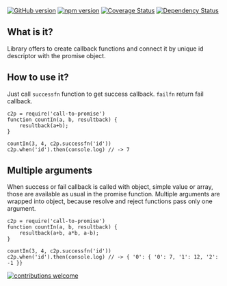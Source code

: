 [![GitHub version](https://d25lcipzij17d.cloudfront.net/badge.svg?id=gh&type=6&v=1.0.4&x2=0)](https://d25lcipzij17d.cloudfront.net/badge.svg?id=gh&type=6&v=1.0.4&x2=0)
[![npm version](https://badge.fury.io/js/call-to-promise.svg)](https://badge.fury.io/js/call-to-promise)
[![Coverage Status](https://coveralls.io/repos/boennemann/badges/badge.svg)](https://coveralls.io/r/boennemann/badges)
[![Dependency Status](https://david-dm.org/dwyl/esta.svg)](https://david-dm.org/dwyl/esta)

## What is it?
Library offers to create callback functions and connect it by unique id descriptor with the promise object.

## How to use it?
Just call `successfn` function to get success callback. `failfn` return fail callback.

    c2p = require('call-to-promise')
    function countIn(a, b, resultback) {
        resultback(a+b);
    }
    
    countIn(3, 4, c2p.successfn('id'))
    c2p.when('id').then(console.log) // -> 7
    
## Multiple arguments
When success or fail callback is called with object, simple value or array, those are available as usual in the promise function.
Multiple arguments are wrapped into object, because resolve and reject functions pass only one argument.

    c2p = require('call-to-promise')
    function countIn(a, b, resultback) {
        resultback(a+b, a*b, a-b);
    }
    
    countIn(3, 4, c2p.successfn('id'))
    c2p.when('id').then(console.log) // -> { '0': { '0': 7, '1': 12, '2': -1 }}

[![contributions welcome](https://img.shields.io/badge/contributions-welcome-brightgreen.svg?style=flat)](https://github.com/dwyl/esta/issues)
